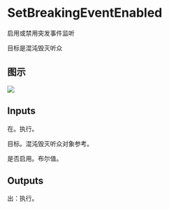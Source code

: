 # SetBreakingEventEnabled

启用或禁用突发事件监听

目标是混沌毁灭听众

## 图示

![]($-20221218-18415417.png)

## Inputs

在。执行。

目标。混沌毁灭听众对象参考。

是否启用。布尔值。  

## Outputs

出：执行。

